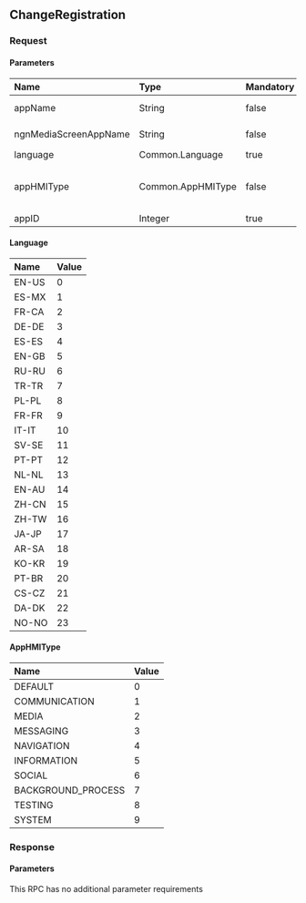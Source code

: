 ## ChangeRegistration


### Request

#### Parameters

|Name|Type|Mandatory|Additional|Description|
|:---|:---|:--------|:---------|:----------|
|appName|String|false|maxlength: 100||
|ngnMediaScreenAppName|String|false|maxlength: 100||
|language|Common.Language|true|||
|appHMIType|Common.AppHMIType|false|array: true<br>minsize: 1<br>maxsize: 100||
|appID|Integer|true|||

#### Language

|Name|Value|
|:---|:----|
|EN-US|0|
|ES-MX|1|
|FR-CA|2|
|DE-DE|3|
|ES-ES|4|
|EN-GB|5|
|RU-RU|6|
|TR-TR|7|
|PL-PL|8|
|FR-FR|9|
|IT-IT|10|
|SV-SE|11|
|PT-PT|12|
|NL-NL|13|
|EN-AU|14|
|ZH-CN|15|
|ZH-TW|16|
|JA-JP|17|
|AR-SA|18|
|KO-KR|19|
|PT-BR|20|
|CS-CZ|21|
|DA-DK|22|
|NO-NO|23|

#### AppHMIType

|Name|Value|
|:---|:----|
|DEFAULT|0|
|COMMUNICATION|1|
|MEDIA|2|
|MESSAGING|3|
|NAVIGATION|4|
|INFORMATION|5|
|SOCIAL|6|
|BACKGROUND_PROCESS|7|
|TESTING|8|
|SYSTEM|9|

### Response

#### Parameters

This RPC has no additional parameter requirements
